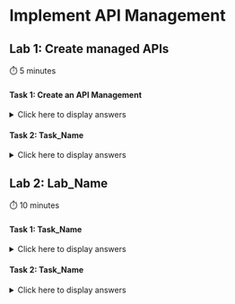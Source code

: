 # Implement API Management

## Lab 1: Create managed APIs

:stopwatch: 5 minutes

#### Task 1: Create an API Management

<details>
<summary>Click here to display answers</summary>

1. In **Azure Portal**, click **Create a resource**

1. Click **Web**

1. Under **Featured**, click **API management**

1. In the **API Management service** blade, under **Name**, type *az203apim-XXXXX* (replace XXXXX with a unique name)

1. Under **Resource group**, select the existing *az203-rg* resource group

1. Under **Location**, select the nearest location to you

1. Under **Organization name**, type *az203bootcamp*

1. Leave your account under **Administrator email**

1. Leave **Developer (No SLA)** under **Pricing tier**

1. Click **Create**

</details>

#### Task 2: Task_Name

<details>
<summary>Click here to display answers</summary>

1. Step 1

1. Step 2

</details>

## Lab 2: Lab_Name

:stopwatch: 10 minutes

#### Task 1: Task_Name

<details>
<summary>Click here to display answers</summary>

1. Step 1

1. Step 2

</details>

#### Task 2: Task_Name

<details>
<summary>Click here to display answers</summary>

1. Step 1

1. Step 2

</details>
